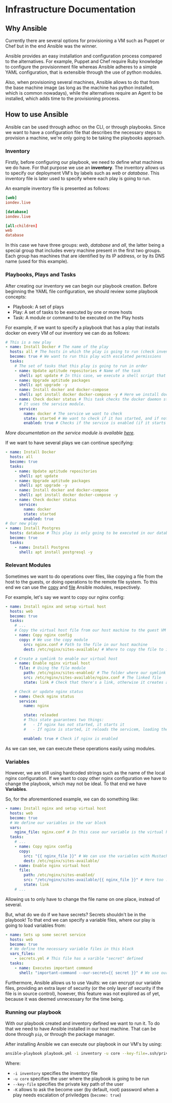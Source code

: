 # Infrastructure Documentation

## Why Ansible

Currently there are several options for provisioning a VM such as Puppet or Chef but in the end Ansible was the winner.

Ansible provides an easy installation and configuration process compared to the alternatives. For example, Puppet and Chef require Ruby knowledge to configure the provisionment file whereas Ansible adheres to a simple YAML configuration, that is extensible through the use of python modules. 

Also, when provisioning several machines, Ansible allows to do that from the base machine image (as long as the machine has python installed, which is common nowadays), while the alternatives require an Agent to be installed, which adds time to the provisioning process.

## How to use Ansible

Ansible can be used through adhoc on the CLI, or through playbooks. Since we want to have a configuration file that describes the necessary steps to provision a machine, we're only going to be taking the playbooks approach.

### Inventory

Firstly, before configuring our playbook, we need to define what machines we do have. For that purpose we use an **inventory**. The inventory allows us to specify our deployment VM's by labels such as *web* or *database*. This inventory file is later used to specify where each play is going to run.

An example inventory file is presented as follows:

```toml
[web]
iondev.live

[database]
iondev.live

[all:children]
web
database
```

In this case we have three groups: *web*, *database* and *all*, the latter being a special group that includes every machine present in the first two groups. Each group has machines that are identified by its IP address, or by its DNS name (used for this example).

### Playbooks, Plays and Tasks

After creating our inventory we can begin our playbook creation. Before beginning the YAML file configuration, we should review some playbook concepts:

- Playbook: A set of plays
- Play: A set of tasks to be executed by one or more hosts
- Task: A module or command to be executed on the Play hosts

For example, if we want to specify a playbook that has a play that installs docker on every VM of our inventory we can do as follows:

```yml
# This is a new play
- name: Install Docker # The name of the play
  hosts: all # The hosts in which the play is going to run (check inventory file)
  become: true # We want to run this play with escalated permissions
  tasks: 
    # The set of tasks that this play is going to run in order
    - name: Update aptitude repositories # Name of the task
      shell: apt update # In this case, we execute a shell script that updates the local aptitude repository
    - name: Upgrade aptitude packages
      shell: apt upgrade -y
    - name: Install docker and docker-compose
      shell: apt install docker docker-compose -y # Here we install docker and docker-compose by using a shell script again
    - name: Check docker status # This task checks the docker daemon state
      # It uses the service module.
      service:
        name: docker # The service we want to check
        state: started # We want to check if it has started, and if not, it starts the service
        enabled: true # Checks if the service is enabled (if it starts on system start), and if not, enables the service
```

*More documentation on the service module is available [here](https://docs.ansible.com/ansible/latest/collections/ansible/builtin/service_module.html).*

If we want to have several plays we can continue specifying:

```yml
- name: Install Docker
  hosts: all
  become: true
  tasks: 
    - name: Update aptitude repositories
      shell: apt update
    - name: Upgrade aptitude packages
      shell: apt upgrade -y
    - name: Install docker and docker-compose
      shell: apt install docker docker-compose -y
    - name: Check docker status
      service:
        name: docker
        state: started
        enabled: true
# Our new play
- name: Install Postgres
  hosts: database # This play is only going to be executed in our database inventory group
  become: true
  tasks:
    - name: Install Postgres
      shell: apt install postgresql -y
```

### Relevant Modules

Sometimes we want to do operations over files, like copying a file from the host to the guests, or doing operations to the remote file system. To this end we can use the [copy](https://docs.ansible.com/ansible/latest/collections/ansible/builtin/copy_module.html) and [file](https://docs.ansible.com/ansible/latest/collections/ansible/builtin/file_module.html) Ansible modules, respectively.

For example, let's say we want to copy our nginx config:

```yml
- name: Install nginx and setup virtual host
  hosts: web
  become: true
  tasks: 
    # ...
    # Copy the virtual host file from our host machine to the guest VM
    - name: Copy nginx config
      copy: # We use the copy module
        src: nginx.conf # Path to the file in our host machine
        dest: /etc/nginx/sites-available/ # Where to copy the file to in the guest VM

    # Create a symlink to enable our virtual host
    - name: Enable nginx virtual host
      file: # Using the file module
        path: /etc/nginx/sites-enabled/ # The folder where our symlink should be
        src: /etc/nginx/sites-available/nginx.conf # The linked file
        state: link # Check that there's a link, otherwise it creates a new one (equivalent to ln -s src path)

    # Check or update nginx status
    - name: Check nginx status
      service:
        name: nginx

        state: reloaded
        # This state guarantees two things:
        #   - If nginx has not started, it starts it
        #   - If nginx is started, it reloads the servicem, loading the config

        enabled: true # Check if nginx is enabled
```

As we can see, we can execute these operations easily using modules.

### Variables

However, we are still using hardcoded strings such as the name of the local nginx configuration. If we want to copy other nginx configuration we have to change the playbook, which may not be ideal. To that end we have **Variables**.

So, for the aforementioned example, we can do something like: 

```yml
- name: Install nginx and setup virtual host
  hosts: web
  become: true
  # We define our variables in the var block
  vars:
    nginx_file: nginx.conf # In this case our variable is the virtual host config name
  tasks: 
    # ...
    - name: Copy nginx config
      copy:
        src: "{{ nginx_file }}" # We can use the variables with Mustache templating
        dest: /etc/nginx/sites-available/
    - name: Enable nginx virtual host
      file:
        path: /etc/nginx/sites-enabled/
        src: "/etc/nginx/sites-available/{{ nginx_file }}" # Here too :)
        state: link
    # ...
```

Allowing us to only have to change the file name on one place, instead of several.

But, what do we do if we have secrets? Secrets shouldn't be in the playbook! To that end we can specify a variable files, where our play is going to load variables from:

```yml
- name: Sets up some secret service
  hosts: web
  become: true
  # We define the necessary variable files in this block
  vars_files:
    - secrets.yml # This file has a varible "secret" defined
  tasks: 
    - name: Executes important command
      shell: "important-command --our-secret={{ secret }}" # We use our secret that was imported from the variables file
```

Furthermore, Ansible allows us to use Vaults: we can encrypt our variable files, providing an extra layer of security (or the only layer of security if the file is in source control), however, this feature was not explored as of yet, because it was deemed unnecessary for the time being.

### Running our playbook

With our playbook created and inventory defined we want to run it. To do that we need to have Ansible installed in our host machine. That can be done through `pip`, or through the package manager.

After installing Ansible we can execute our playbook in our VM's by using:

```sh
ansible-playbook playbook.yml -i inventory -u core --key-file=.ssh/private_key -K
```

Where:

- `-i inventory` specifies the inventory file
- `-u core` specifies the user where the playbook is going to be run
- `--key-file` specifies the private key path of the user
- `-K` allows to ask the become user (by default, root) password when a play needs escalation of priviledges (`become: true`)